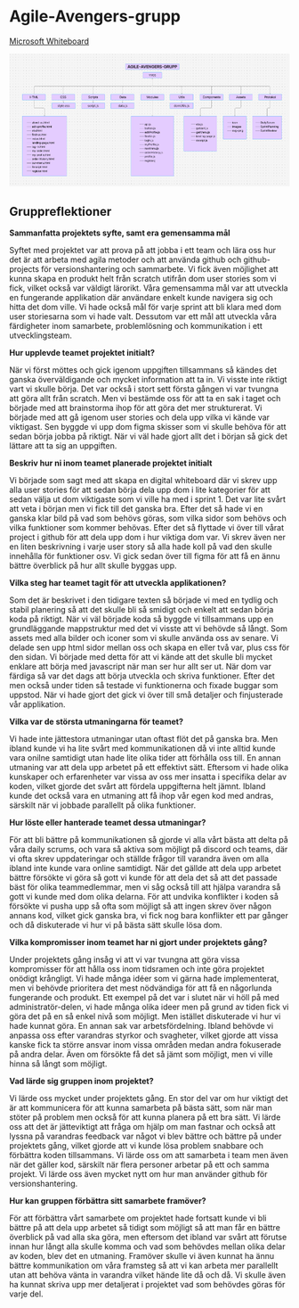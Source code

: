 # Agile-Avengers-grupp

[Microsoft Whiteboard](https://app.whiteboard.microsoft.com/me/whiteboards/p/c3BvOmh0dHBzOi8vZnVuZXQtbXkuc2hhcmVwb2ludC5jb20vcGVyc29uYWwvM2tkeWhmZTI0X3BlcnNzdV9mb2xrdW5pdmVyc2l0ZXRldF9udQ%3D%3D/b!FW5XmYyIO0qlCwXjcQ67j_AtKQCw-k5Bh4fDWg3bUEOa2cM-Xuy6S691_ieoAW3L/01F4WWSKOCQQGNIHEUXBAYJL3U5YXWHMIN?lng=sv-se&ref=oib-80992809-ac3e-4c02-87e8-72511f251413)

![Projekt Strukture YYGS](assets/Projektstruktur.png)

## Gruppreflektioner

**Sammanfatta projektets syfte, samt era gemensamma mål**

Syftet med projektet var att prova på att jobba i ett team och lära oss hur det är att arbeta med agila metoder och att använda github och github-projects för versionshantering och sammarbete. Vi fick även möjlighet att kunna skapa en produkt helt från scratch utifrån dom user stories som vi fick, vilket också var väldigt lärorikt. 
Våra gemensamma mål var att utveckla en fungerande applikation där användare enkelt kunde navigera sig och hitta det dom ville. Vi hade också mål för varje sprint att bli klara med dom user storiesarna som vi hade valt. Dessutom var ett mål att utveckla våra färdigheter inom samarbete, problemlösning och kommunikation i ett utvecklingsteam.

**Hur upplevde teamet projektet initialt?**

När vi först möttes och gick igenom uppgiften tillsammans så kändes det ganska överväldigande och mycket information att ta in. Vi visste inte riktigt vart vi skulle börja. Det var också i stort sett första gången vi var tvungna att göra allt från scratch. Men vi bestämde oss för att ta en sak i taget och började med att brainstorma ihop för att göra det mer strukturerat. Vi började med att gå igenom user stories och dela upp vilka vi kände var viktigast. Sen byggde vi upp dom figma skisser som vi skulle behöva för att sedan börja jobba på riktigt. När vi väl hade gjort allt det i början så gick det lättare att ta sig an uppgiften.

**Beskriv hur ni inom teamet planerade projektet initialt**

Vi började som sagt med att skapa en digital whiteboard där vi skrev upp alla user stories för att sedan börja dela upp dom i lite kategorier för att sedan välja ut dom viktigaste som vi ville ha med i sprint 1. Det var lite svårt att veta i början men vi fick till det ganska bra. Efter det så hade vi en ganska klar bild på vad som behövs göras, som vilka sidor som behövs och vilka funktioner som kommer behövas. Efter det så flyttade vi över till vårat project i github för att dela upp dom i hur viktiga dom var. Vi skrev även ner en liten beskrivning i varje user story så alla hade koll på vad den skulle innehålla för funktioner osv. Vi gick sedan över till figma för att få en ännu bättre överblick på hur allt skulle byggas upp.

**Vilka steg har teamet tagit för att utveckla applikationen?**

Som det är beskrivet i den tidigare texten så började vi med en tydlig och stabil planering så att det skulle bli så smidigt och enkelt att sedan börja koda på riktigt. När vi väl började koda så byggde vi tillsammans upp en grundläggande mappstruktur med det vi visste att vi behövde så långt. Som assets med alla bilder och iconer som vi skulle använda oss av senare. Vi delade sen upp html sidor mellan oss och skapa en eller två var, plus css för den sidan. Vi började med detta för att vi kände att det skulle bli mycket enklare att börja med javascript när man ser hur allt ser ut. När dom var färdiga så var det dags att börja utveckla och skriva funktioner. Efter det men också under tiden så testade vi funktionerna och fixade buggar som uppstod. När vi hade gjort det gick vi över till små detaljer och finjusterade vår applikation.

**Vilka var de största utmaningarna för teamet?**

Vi hade inte jättestora utmaningar utan oftast flöt det på ganska bra. Men ibland kunde vi ha lite svårt med kommunikationen då vi inte alltid kunde vara onilne samtidigt utan hade lite olika tider att förhålla oss till. En annan utmaning var att dela upp arbetet på ett effektivt sätt. Eftersom vi hade olika kunskaper och erfarenheter var vissa av oss mer insatta i specifika delar av koden, vilket gjorde det svårt att fördela uppgifterna helt jämnt. Ibland kunde det också vara en utmaning att få ihop vår egen kod med andras, särskilt när vi jobbade parallellt på olika funktioner.

**Hur löste eller hanterade teamet dessa utmaningar?**

För att bli bättre på kommunikationen så gjorde vi alla vårt bästa att delta på våra daily scrums, och vara så aktiva som möjligt på discord och teams, där vi ofta skrev uppdateringar och ställde frågor till varandra även om alla ibland inte kunde vara online samtidigt. När det gällde att dela upp arbetet bättre försökte vi göra så gott vi kunde för att dela det så att det passade bäst för olika teammedlemmar, men vi såg också till att hjälpa varandra så gott vi kunde med dom olika delarna. För att undvika konflikter i koden så försökte vi pusha upp så ofta som möjligt så att ingen skrev över någon annans kod, vilket gick ganska bra, vi fick nog bara konflikter ett par gånger och då diskuterade vi hur vi på bästa sätt skulle lösa dom.

**Vilka kompromisser inom teamet har ni gjort under projektets gång?**

Under projektets gång insåg vi att vi var tvungna att göra vissa kompromisser för att hålla oss inom tidsramen och inte göra projektet onödigt krångligt. Vi hade många idéer som vi gärna hade implementerat, men vi behövde prioritera det mest nödvändiga för att få en någorlunda fungerande och produkt. Ett exempel på det var i slutet när vi höll på med administratör-delen, vi hade många olika ideer men på grund av tiden fick vi göra det på en så enkel nivå som möjligt. Men istället diskuterade vi hur vi hade kunnat göra. En annan sak var arbetsfördelning. Ibland behövde vi anpassa oss efter varandras styrkor och svagheter, vilket gjorde att vissa kanske fick ta större ansvar inom vissa områden medan andra fokuserade på andra delar. Även om försökte få det så jämt som möjligt, men vi ville hinna så långt som möjligt.

**Vad lärde sig gruppen inom projektet?**

Vi lärde oss mycket under projektets gång. En stor del var om hur viktigt det är att kommunicera för att kunna samarbeta på bästa sätt, som när man stöter på problem men också för att kunna planera på ett bra sätt. Vi lärde oss att det är jätteviktigt att fråga om hjälp om man fastnar och också att lyssna på varandras feedback var något vi blev bättre och bättre på under projektets gång, vilket gjorde att vi kunde lösa problem snabbare och förbättra koden tillsammans. Vi lärde oss om att samarbeta i team men även när det gäller kod, särskilt när flera personer arbetar på ett och samma projekt. Vi lärde oss även mycket nytt om hur man använder github för versionshantering.

**Hur kan gruppen förbättra sitt samarbete framöver?**

För att förbättra vårt samarbete om projektet hade fortsatt kunde vi bli bättre på att dela upp arbetet så tidigt som möjligt så att man får en bättre överblick på vad alla ska göra, men eftersom det ibland var svårt att förutse innan hur långt alla skulle komma och vad som behövdes mellan olika delar av koden, blev det en utmaning. Framöver skulle vi även kunnat ha ännu bättre kommunikation om våra framsteg så att vi kan arbeta mer parallellt utan att behöva vänta in varandra vilket hände lite då och då. Vi skulle även ha kunnat skriva upp mer detaljerat i projektet vad som behövdes göras för varje del. 

